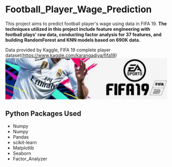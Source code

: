 # Football_Player_Wage_Prediction
This project aims to predict football player's wage using data in FIFA 19. **The techniques utilized in this project include feature engineering with football plays' raw data,  conducting factor analysis for 37 features, and building RandomForest and KNN models based on 690K data.**

Data provided by Kaggle, FIFA 19 complete player dataset(https://www.kaggle.com/karangadiya/fifa19)
![alt text](https://github.com/yueeeeeee87/Football_Player_Wage_Prediction/blob/main/football%20player.jpg?raw=true)

## Python Packages Used
* Numpy
* Numpy
* Pandas
* scikit-learn
* Matplotlib
* Seaborn
* Factor_Analyzer
